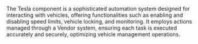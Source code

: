 The Tesla component is a sophisticated automation system designed for interacting with vehicles, offering functionalities such as enabling and disabling speed limits, vehicle locking, and monitoring. It employs actions managed through a Vendor system, ensuring each task is executed accurately and securely, optimizing vehicle management operations.

